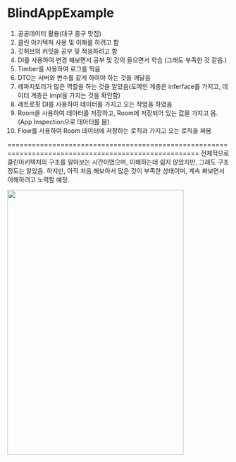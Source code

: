 # BlindAppExample

1. 공공데이터 활용(대구 중구 맛집)
2. 클린 아키텍처 사용 및 이해를 하려고 함
3. 깃허브의 커밋을 공부 및 적응하려고 함
4. DI를 사용하여 변경 해보면서 공부 및 강의 들으면서 학습 (그래도 부족한 것 같음.)
5. Timber를 사용하여 로그를 찍음
6. DTO는 서버와 변수를 같게 하여야 하는 것을 깨달음
7. 레파지토리가 많은 역할을 하는 것을 알았음(도메인 계층은 inferface를 가지고, 데이터 계층은 impl을 가지는 것을 확인함)
8. 레트로핏 DI를 사용하여 데이터를 가지고 오는 작업을 하였음
9. Room을 사용하여 데아터를 저장하고, Room에 저장되어 있는 값을 가지고 옴. (App Inspection으로 데아터를 봄)
10. Flow를 사용하여 Room 데이터에 저장하는 로직과 가지고 오는 로직을 짜봄

=====================================================================================================
전체적으로 클린아키텍처의 구조를 알아보는 시간이였으며, 이해하는데 쉽지 않았지만, 그래도 구조정도는 알았음.
하지만, 아직 처음 해보아서 많은 것이 부족한 상태이며, 계속 짜보면서 이해하려고 노력할 예정.

<img src="https://github.com/KamaTAEWOO/BlindAppExample/assets/48404941/cbcb8915-bd96-40a8-9a88-adcc3fdfaa45" width=400 height=600/>
